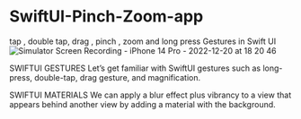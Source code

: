 # SwiftUI-Pinch-Zoom-app
tap , double tap, drag , pinch , zoom and long press Gestures  in Swift UI
![Simulator Screen Recording - iPhone 14 Pro - 2022-12-20 at 18 20 46](https://user-images.githubusercontent.com/19324077/208675070-610b65f6-e557-48cb-a913-2cfcfc9bc5d4.gif)


SWIFTUI GESTURES
Let’s get familiar with SwiftUI gestures such as long- press, double-tap, drag gesture, and magnification.

SWIFTUI MATERIALS
We can apply a blur effect plus vibrancy to a view that appears behind another view by adding a material with the background.
